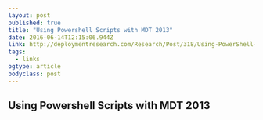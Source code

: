 ```yaml
---
layout: post 
published: true 
title: "Using Powershell Scripts with MDT 2013" 
date: 2016-06-14T12:15:06.944Z 
link: http://deploymentresearch.com/Research/Post/318/Using-PowerShell-scripts-with-MDT-2013 
tags:
  - links
ogtype: article 
bodyclass: post 
---
```


## Using Powershell Scripts with MDT 2013
